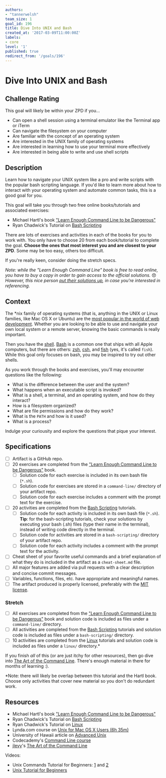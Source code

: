 ```yaml
---
authors:
- "tannerwelsh"
team_size: 1
goal_id: 196
title: Dive Into UNIX and Bash
created_at: '2017-03-09T11:00:00Z'
labels:
- core
level: '1'
published: true
redirect_from: '/goals/196'
---
```


# Dive Into UNIX and Bash

## Challenge Rating

This goal will likely be within your ZPD if you...

- Can open a shell session using a terminal emulator like the Terminal app or iTerm
- Can navigate the filesystem on your computer
- Are familiar with the concept of an operating system
- Are interested in the UNIX family of operating systems
- Are interested in learning how to use your terminal more effectively
- Are interested in being able to write and use shell scripts

## Description

Learn how to navigate your UNIX system like a pro and write scripts with the popular bash scripting language. If you'd like to learn more about how to interact with your operating system and automate common tasks, this is a good goal for you.

This goal will take you through two free online books/tutorials and associated exercises:

- Michael Hartl's book ["Learn Enough Command Line to be Dangerous"][hartl-command-line]
- Ryan Chadwick's Tutorial on [Bash Scripting][ryans-tutorial-bash-scripting]

There are lots of exercises and activities in each of the books for you to work with. You only have to choose 20 from each book/tutorial to complete the goal. **Choose the ones that most interest you and are closest to your ZPD**. Some may be too easy, others too difficult.

If you're really keen, consider doing the stretch specs.

_Note: while the "Learn Enough Command Line" book is free to read online, you have to buy a copy in order to gain access to the official solutions._ 😞 _However, this nice person [put their solutions up](https://github.com/scottjoseph/cmd-exercises), in case you're interested in referencing._

## Context

The *nix family of operating systems (that is, anything in the UNIX or Linux families, like Mac OS X or Ubuntu) are the [most popular in the world of web development](http://stackoverflow.com/insights/survey/2016#technology-desktop-operating-system). Whether you are looking to be able to use and navigate your own local system or a remote server, knowing the basic commands is really important.

Then you have the [shell][wiki-shell]. [Bash][wiki-bash] is a common one that ships with all Apple computers, but there are others: [zsh][zsh], [csh][csh], and [fish][fish] (yes, it's called `fish`). While this goal only focuses on bash, you may be inspired to try out other shells.

As you work through the books and exercises, you'll may encounter questions like the following:

- What is the difference between the user and the system?
- What happens when an executable script is invoked?
- What is a shell, a terminal, and an operating system, and how do they interact?
- How is a filesystem organized?
- What are file permissions and how do they work?
- What is the `PATH` and how is it used?
- What is a process?

Indulge your curiousity and explore the questions that pique your interest.

## Specifications

- [ ] Artifact is a GitHub repo.
- [ ] 20 exercises are completed from the ["Learn Enough Command Line to be Dangerous"][hartl-command-line] book.
  - [ ] Solution code for each exercise is included in its own bash file (`*.sh`).
  - [ ] Solution code for exercises are stored in a `command-line/` directory of your artifact repo.
  - [ ] Solution code for each exercise includes a comment with the prompt text for the exercise.
- [ ] 20 activities are completed from the [Bash Scripting][ryans-tutorial-bash-scripting] tutorials.
  - [ ] Solution code for each activity is included in its own bash file (`*.sh`). **Tip**: for the bash-scripting tutorials, check your solutions by executing your bash (.sh) files (type their name in the terminal), instead of writing code directly in the terminal.
  - [ ] Solution code for activities are stored in a `bash-scripting/` directory of your artifact repo.
  - [ ] Solution code for each activity includes a comment with the prompt text for the activity.
- [ ] Cheat sheet of your favorite useful commands and a brief explanation of what they do is included in the artifact as a `cheat-sheet.md` file.
- [ ] All major features are added via pull requests with a clear description and concise commit messages.
- [ ] Variables, functions, files, etc. have appropriate and meaningful names.
- [ ] The artifact produced is properly licensed, preferably with the [MIT license][mit-license].

### Stretch

- [ ] All exercises are completed from the ["Learn Enough Command Line to be Dangerous"][hartl-command-line] book and solution code is included as files under a `command-line/` directory.
- [ ] All activities are completed from the [Bash Scripting][ryans-tutorial-bash-scripting] tutorials and solution code is included as files under a `bash-scripting/` directory.
- [ ] 10 activities are completed from the [Linux][ryans-tutorial-linux] tutorials and solution code is included as files under a `linux/` directory.\*

If you finish _all_ of this (or are just itchy for other resources), then go dive into [The Art of the Command Line](https://github.com/jlevy/the-art-of-command-line). There's enough material in there for months of learning :).

\*Note: there will likely be overlap between this tutorial and the Hartl book. Choose only activities that cover new material so you don't do redundant work.

## Resources

- Michael Hartl's book ["Learn Enough Command Line to be Dangerous"][hartl-command-line]
- Ryan Chadwick's Tutorial on [Bash Scripting][ryans-tutorial-bash-scripting]
- Ryan Chadwick's Tutorial on [Linux][ryans-tutorial-linux]
- Lynda.com course on [Unix for Mac OS X Users (6h 35m)](https://www.lynda.com/Mac-OS-X-10-6-tutorials/Unix-for-Mac-OS-X-Users/78546-2.html)
- University of Hawaii article on [Advanced Unix][uhi-advanced-unix]
- Codecademy's [Command Line course][codecademy-command-line]
- [jlevy](https://github.com/jlevy/)'s [The Art of the Command Line](https://github.com/jlevy/the-art-of-command-line)

Videos:

- Unix Commands Tutorial for Beginners: [1](https://www.youtube.com/watch?v=hbzRWQjA6kI) and [2](https://www.youtube.com/watch?v=fu_f0yiljj0)
- [Unix Tutorial for Beginners](https://www.youtube.com/watch?v=NX44RQVw0s0)

[mit-license]: https://opensource.org/licenses/MIT

[hartl-command-line]: https://www.learnenough.com/command-line-tutorial
[ryans-tutorial-bash-scripting]: http://ryanstutorials.net/bash-scripting-tutorial/
[ryans-tutorial-linux]: http://ryanstutorials.net/linuxtutorial/
[uhi-advanced-unix]: http://www.hawaii.edu/itsdocs/cen/unxadv.pdf
[codecademy-command-line]: https://www.codecademy.com/learn/learn-the-command-line
[wiki-shell]: https://en.wikipedia.org/wiki/Shell_(computing)
[wiki-bash]: https://en.wikipedia.org/wiki/Bash_(Unix_shell)
[zsh]: http://www.zsh.org/
[csh]: https://en.wikipedia.org/wiki/C_shell
[fish]: https://fishshell.com/
